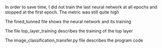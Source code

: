 In order to save time, I did not train the last neural network at all epochs and stopped at the first epoch. The metric was still quite high

The fined_tunned file shows the neural network and its training

The file top_layer_training describes the training of the top layer

The image_classification_transfer.py file describes the program code
